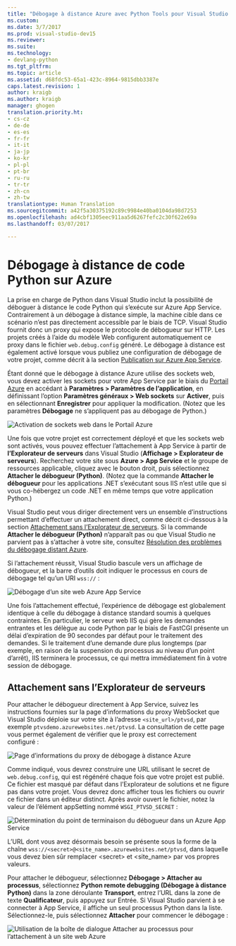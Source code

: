 ```yaml
---
title: "Débogage à distance Azure avec Python Tools pour Visual Studio | Microsoft Docs"
ms.custom: 
ms.date: 3/7/2017
ms.prod: visual-studio-dev15
ms.reviewer: 
ms.suite: 
ms.technology:
- devlang-python
ms.tgt_pltfrm: 
ms.topic: article
ms.assetid: d68fdc53-65a1-423c-8964-9815dbb3387e
caps.latest.revision: 1
author: kraigb
ms.author: kraigb
manager: ghogen
translation.priority.ht:
- cs-cz
- de-de
- es-es
- fr-fr
- it-it
- ja-jp
- ko-kr
- pl-pl
- pt-br
- ru-ru
- tr-tr
- zh-cn
- zh-tw
translationtype: Human Translation
ms.sourcegitcommit: a42f5a30375192c89c9984e40ba0104da98d7253
ms.openlocfilehash: ad4cbf1305eec911aa5d6267fefc2c30f622e69a
ms.lasthandoff: 03/07/2017

---
```


# <a name="remotely-debugging-python-code-on-azure"></a>Débogage à distance de code Python sur Azure

La prise en charge de Python dans Visual Studio inclut la possibilité de déboguer à distance le code Python qui s’exécute sur Azure App Service. Contrairement à un débogage à distance simple, la machine cible dans ce scénario n’est pas directement accessible par le biais de TCP. Visual Studio fournit donc un proxy qui expose le protocole de débogueur sur HTTP. Les projets créés à l’aide du modèle Web configurent automatiquement ce proxy dans le fichier `web.debug.config` généré. Le débogage à distance est également activé lorsque vous publiez une configuration de débogage de votre projet, comme décrit à la section [Publication sur Azure App Service](template-web.md#publishing-to-azure-app-service).

Étant donné que le débogage à distance Azure utilise des sockets web, vous devez activer les sockets pour votre App Service par le biais du [Portail Azure](https://portal.azure.com) en accédant à **Paramètres > Paramètres de l’application**, en définissant l’option **Paramètres généraux > Web sockets** sur **Activer**, puis en sélectionnant **Enregistrer** pour appliquer la modification. (Notez que les paramètres **Débogage** ne s’appliquent pas au débogage de Python.)

![Activation de sockets web dans le Portail Azure](media/azure-remote-debugging-enable-web-sockets.png)

Une fois que votre projet est correctement déployé et que les sockets web sont activés, vous pouvez effectuer l’attachement à App Service à partir de **l’Explorateur de serveurs** dans Visual Studio (**Affichage > Explorateur de serveurs**). Recherchez votre site sous **Azure > App Service** et le groupe de ressources applicable, cliquez avec le bouton droit, puis sélectionnez **Attacher le débogueur (Python)**. (Notez que la commande **Attacher le débogueur** pour les applications .NET s’exécutant sous IIS n’est utile que si vous co-hébergez un code .NET en même temps que votre application Python.)

Visual Studio peut vous diriger directement vers un ensemble d’instructions permettant d’effectuer un attachement direct, comme décrit ci-dessous à la section [Attachement sans l’Explorateur de serveurs](#attaching-without-server-explorer). Si la commande **Attacher le débogueur (Python)** n’apparaît pas ou que Visual Studio ne parvient pas à s’attacher à votre site, consultez [Résolution des problèmes du débogage distant Azure](debugging-azure-remote-troubleshooting.md).

Si l’attachement réussit, Visual Studio bascule vers un affichage de débogueur, et la barre d’outils doit indiquer le processus en cours de débogage tel qu’un URI `wss://` :

![Débogage d’un site web Azure App Service](media/azure-remote-debugging-attached.png)

Une fois l’attachement effectué, l’expérience de débogage est globalement identique à celle du débogage à distance standard soumis à quelques contraintes. En particulier, le serveur web IIS qui gère les demandes entrantes et les délègue au code Python par le biais de FastCGI présente un délai d’expiration de 90 secondes par défaut pour le traitement des demandes. Si le traitement d’une demande dure plus longtemps (par exemple, en raison de la suspension du processus au niveau d’un point d’arrêt), IIS terminera le processus, ce qui mettra immédiatement fin à votre session de débogage. 

## <a name="attaching-without-server-explorer"></a>Attachement sans l’Explorateur de serveurs

Pour attacher le débogueur directement à App Service, suivez les instructions fournies sur la page d’informations du proxy WebSocket que Visual Studio déploie sur votre site à l’adresse `<site_url>/ptvsd`, par exemple `ptvsdemo.azurewebsites.net/ptvsd`. La consultation de cette page vous permet également de vérifier que le proxy est correctement configuré :

![Page d’informations du proxy de débogage à distance Azure](media/azure-remote-debugging-proxy-info-page.png)

Comme indiqué, vous devrez construire une URL utilisant le secret de `web.debug.config`, qui est régénéré chaque fois que votre projet est publié. Ce fichier est masqué par défaut dans l’Explorateur de solutions et ne figure pas dans votre projet. Vous devrez donc afficher tous les fichiers ou ouvrir ce fichier dans un éditeur distinct. Après avoir ouvert le fichier, notez la valeur de l’élément appSetting nommé `WSGI_PTVSD_SECRET` :

![Détermination du point de terminaison du débogueur dans un Azure App Service](media/azure-remote-debugging-secret.png)

L’URL dont vous avez désormais besoin se présente sous la forme de la chaîne `wss://<secret>@<site_name>.azurewebsites.net/ptvsd`, dans laquelle vous devez bien sûr remplacer &lt;secret&gt; et &lt;site_name&gt; par vos propres valeurs.

Pour attacher le débogueur, sélectionnez **Débogage > Attacher au processus**, sélectionnez **Python remote debugging (Débogage à distance Python)** dans la zone déroulante **Transport**, entrez l’URL dans la zone de texte **Qualificateur**, puis appuyez sur Entrée. Si Visual Studio parvient à se connecter à App Service, il affiche un seul processus Python dans la liste. Sélectionnez-le, puis sélectionnez **Attacher** pour commencer le débogage :

![Utilisation de la boîte de dialogue Attacher au processus pour l’attachement à un site web Azure](media/azure-remote-debugging-manual-attach.png)

